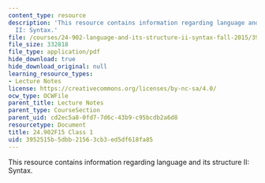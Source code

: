 ```yaml
---
content_type: resource
description: 'This resource contains information regarding language and its structure
  II: Syntax.'
file: /courses/24-902-language-and-its-structure-ii-syntax-fall-2015/3952515b5dbb21563cb3ed5df618fa85_MIT24_902F15_Class1.pdf
file_size: 332818
file_type: application/pdf
hide_download: true
hide_download_original: null
learning_resource_types:
- Lecture Notes
license: https://creativecommons.org/licenses/by-nc-sa/4.0/
ocw_type: OCWFile
parent_title: Lecture Notes
parent_type: CourseSection
parent_uid: cd2ec5a8-0fd7-7d6c-43b9-c95bcdb2a6d8
resourcetype: Document
title: 24.902F15 Class 1
uid: 3952515b-5dbb-2156-3cb3-ed5df618fa85
---
```

This resource contains information regarding language and its structure II: Syntax.
